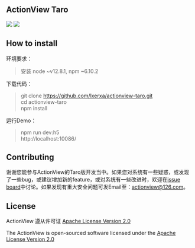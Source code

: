 ## ActionView Taro

![](https://img.shields.io/badge/framework-reactjs+redux-brightgreen.svg) ![](https://img.shields.io/badge/license-apache2.0-brightgreen.svg)  

## How to install

环境要求：
> 安装 node ~v12.8.1, npm ~6.10.2

下载代码：  
> git clone https://github.com/lxerxa/actionview-taro.git  
> cd actionview-taro  
> npm install  

运行Demo：  
> npm run dev:h5  
> http://localhost:10086/   

## Contributing

谢谢您能参与ActionView的Taro版开发当中。如果您对系统有一些疑惑，或发现了一些bug，或建议增加新的feature，或对系统有一些改进时，欢迎在[issue board](https://github.com/lxerxa/actionview-taro/issues)中讨论。如果发现有重大安全问题可发Email至：actionview@126.com。 

## License

ActionView 遵从许可证 [ Apache License Version 2.0](https://www.apache.org/licenses/LICENSE-2.0)

The ActionView is open-sourced software licensed under the [ Apache License Version 2.0](https://www.apache.org/licenses/LICENSE-2.0)


